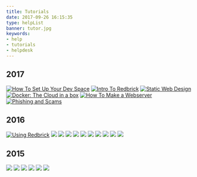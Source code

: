 ```yaml
---
title: Tutorials
date: 2017-09-26 16:15:35
type: helpList
banner: tutor.jpg
keywords:
- help
- tutorials
- helpdesk
---
```


## 2017
[![How To Set Up Your Dev Space](./SettingUpDevEnv/HowToSetUpYourDevSpace.png)](./SettingUpDevEnv)
[![Intro To Redbrick](./IntroToRedbrick/IntroToRedbrick.png)](./IntroToRedbrick)
[![Static Web Design](./static-web/static.png)](./static-web)
[![Docker: The Cloud in a box](./docker/docker.png)](./docker)
[![How To Make a Webserver](./HowToMakeAWebserver/HowToMakeAWebserver.png)](./HowToMakeAWebserver)
[![Phishing and Scams](./PhishingAndScams/How_not_to_conduct_yourself_on_social_media.jpg)](./PhishingAndScams)

## 2016
[![Using Redbrick](./usingrb2016/usingrb.png)](./usingrb2016)
[![](./AdvancedJavaScript/Advanced_JavaScript.png)](./AdvancedJavaScript)
[![](./IntroToGit/IntroToGit.png)](./IntroToGit)
[![](./IntroToBash/IntroToBash.png)](./IntroToBash)
[![](./IntroToHTMLCSS/IntroToHTMLCSS.png)](./IntroToHTMLCSS)
[![](./IntroToLinux/IntroToLinux.png)](./IntroToLinux)
[![](./IntrotoJS/IntrotoJS.png)](./IntrotoJS)
[![](./Jargon_buster/Jargon_buster.png)](./Jargon_buster)
[![](./RetroPie/RetroPie.png)](./RetroPie)
[![](./Wordpress/Wordpress.png)](./Wordpress)
[![](./buildpc/buildpc.png)](./buildpc)

## 2015
[![](./usingrb2015/usingrb.png)](./usingrb2015)
[![](./buildpc/buildpc.png)](./buildpc)
[![](./wordpress-2015/wordpress.png)](./wordpress-2015)
[![](./js-2015/js.png)](./js-2015)
[![](./vm/VM.png)](./vm)
[![](./securevm/SecuringVM.png)](./securevm)

